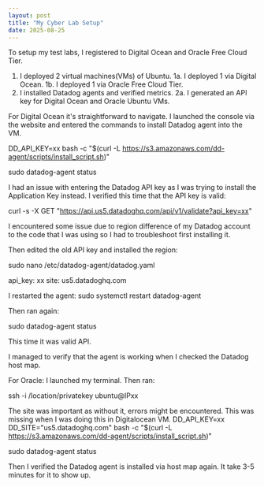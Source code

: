 ```yaml
---
layout: post
title: "My Cyber Lab Setup"
date: 2025-08-25
---
```


To setup my test labs, I registered to Digital Ocean and Oracle Free Cloud Tier.

1. I deployed 2 virtual machines(VMs) of Ubuntu.
1a. I deployed 1 via Digital Ocean.
1b. I deployed 1 via Oracle Free Cloud Tier.
2. I installed Datadog agents and verified metrics.
2a. I generated an API key for Digital Ocean and Oracle Ubuntu VMs.

For Digital Ocean it's straightforward to navigate. 
I launched the console via the website and entered the commands to install Datadog agent into the VM.

DD_API_KEY=xx bash -c "$(curl -L https://s3.amazonaws.com/dd-agent/scripts/install_script.sh)"

sudo datadog-agent status

I had an issue with entering the Datadog API key as I was trying to install the Application Key instead.
I verified this time that the API key is valid:

curl -s -X GET "https://api.us5.datadoghq.com/api/v1/validate?api_key=xx"

I encountered some issue due to region difference of my Datadog account to the code that I was using so I had to troubleshoot first installing it.

Then edited the old API key and installed the region:

sudo nano /etc/datadog-agent/datadog.yaml

api_key: xx
site: us5.datadoghq.com

I restarted the agent:
sudo systemctl restart datadog-agent

Then ran again:

sudo datadog-agent status

This time it was valid API.

I managed to verify that the agent is working when I checked the Datadog host map.

For Oracle:
I launched my terminal.
Then ran:

ssh -i /location/privatekey ubuntu@IPxx

The site was important as without it, errors might be encountered. This was missing when I was doing this in Digitalocean VM.
DD_API_KEY=xx DD_SITE="us5.datadoghq.com" bash -c "$(curl -L https://s3.amazonaws.com/dd-agent/scripts/install_script.sh)"

sudo datadog-agent status

Then I verified the Datadog agent is installed via host map again. It take 3-5 minutes for it to show up.
